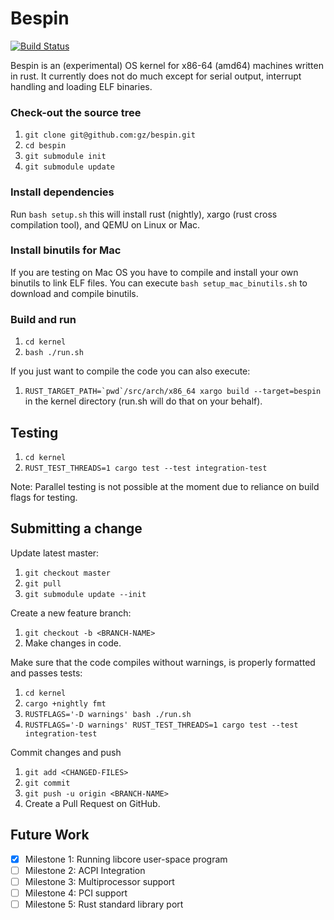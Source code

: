 # Bespin

[![Build Status](https://travis-ci.org/gz/bespin.svg)](https://travis-ci.org/gz/bespin) 

Bespin is an (experimental) OS kernel for x86-64 (amd64) machines written in
rust. It currently does not do much except for serial output, interrupt handling and loading ELF binaries.

### Check-out the source tree
1. `git clone git@github.com:gz/bespin.git`
1. `cd bespin`
1. `git submodule init`
1. `git submodule update`

### Install dependencies
Run `bash setup.sh` this will install rust (nightly), xargo (rust cross compilation tool), 
and QEMU on Linux or Mac.

### Install binutils for Mac
If you are testing on Mac OS you have to compile and install your own binutils 
to link ELF files. You can execute `bash setup_mac_binutils.sh` to download and compile binutils.

### Build and run
1. `cd kernel`
1. `bash ./run.sh`

If you just want to compile the code you can also execute:
1. ```RUST_TARGET_PATH=`pwd`/src/arch/x86_64 xargo build --target=bespin```
in the kernel directory (run.sh will do that on your behalf).

## Testing
1. `cd kernel`
1. `RUST_TEST_THREADS=1 cargo test --test integration-test`

Note: Parallel testing is not possible at the moment due to reliance on build flags for testing.

## Submitting a change

Update latest master:
1. `git checkout master`
1. `git pull`
1. `git submodule update --init`

Create a new feature branch:
1. `git checkout -b <BRANCH-NAME>`
1. Make changes in code.

Make sure that the code compiles without warnings, is properly formatted and passes tests:
1. `cd kernel`
1. `cargo +nightly fmt`
1. `RUSTFLAGS='-D warnings' bash ./run.sh`
1. `RUSTFLAGS='-D warnings' RUST_TEST_THREADS=1 cargo test --test integration-test`

Commit changes and push
1. `git add <CHANGED-FILES>`
1. `git commit`
1. `git push -u origin <BRANCH-NAME>`
1. Create a Pull Request on GitHub.

## Future Work
 * [x] Milestone 1: Running libcore user-space program
 * [ ] Milestone 2: ACPI Integration
 * [ ] Milestone 3: Multiprocessor support
 * [ ] Milestone 4: PCI support
 * [ ] Milestone 5: Rust standard library port
